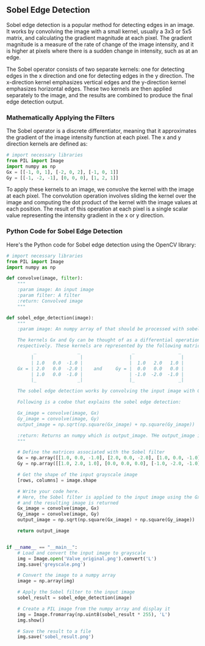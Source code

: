 ## Sobel Edge Detection

Sobel edge detection is a popular method for detecting edges in an image. It works by convolving the image with a small kernel, usually a 3x3 or 5x5 matrix, and calculating the gradient magnitude at each pixel. The gradient magnitude is a measure of the rate of change of the image intensity, and it is higher at pixels where there is a sudden change in intensity, such as at an edge.

The Sobel operator consists of two separate kernels: one for detecting edges in the x direction and one for detecting edges in the y direction. The x-direction kernel emphasizes vertical edges and the y-direction kernel emphasizes horizontal edges. These two kernels are then applied separately to the image, and the results are combined to produce the final edge detection output.

### Mathematically Applying the Filters

The Sobel operator is a discrete differentiator, meaning that it approximates the gradient of the image intensity function at each pixel. The x and y direction kernels are defined as:

```python
# import necessary libraries
from PIL import Image
import numpy as np
Gx = [[-1, 0, 1], [-2, 0, 2], [-1, 0, 1]]
Gy = [[-1, -2, -1], [0, 0, 0], [1, 2, 1]]
```

To apply these kernels to an image, we convolve the kernel with the image at each pixel. The convolution operation involves sliding the kernel over the image and computing the dot product of the kernel with the image values at each position. The result of this operation at each pixel is a single scalar value representing the intensity gradient in the x or y direction.

### Python Code for Sobel Edge Detection

Here's the Python code for Sobel edge detection using the OpenCV library:


```python
# import necessary libraries
from PIL import Image
import numpy as np

def convolve(image, filter):
    """
    :param image: An input image
    :param filter: A filter
    :return: Convolved image
    """

def sobel_edge_detection(image):
    """
    :param image: An numpy array of that should be processed with sobel filter

    The kernels Gx and Gy can be thought of as a differential operation in the "input_image" array in the directions x and y
    respectively. These kernels are represented by the following matrices:
          _               _                   _                _
         |                 |                 |                  |
         | 1.0   0.0  -1.0 |                 |  1.0   2.0   1.0 |
    Gx = | 2.0   0.0  -2.0 |    and     Gy = |  0.0   0.0   0.0 |
         | 1.0   0.0  -1.0 |                 | -1.0  -2.0  -1.0 |
         |_               _|                 |_                _|

    The sobel edge detection works by convolving the input image with Gx, then Gy, and storing the sqrt of (GxGx + Gy*Gy) into the output image.

    Following is a codoe that explains the sobel edge detection:

    Gx_image = convolve(image, Gx)
    Gy_image = convolve(image, Gy)
    output_image = np.sqrt(np.square(Gx_image) + np.square(Gy_image))

    :return: Returns an numpy which is output_image. THe output_image is an array that is the result of applying Gx and Gy as shown above. 
    """

    # Define the matrices associated with the Sobel filter
    Gx = np.array([[1.0, 0.0, -1.0], [2.0, 0.0, -2.0], [1.0, 0.0, -1.0]])
    Gy = np.array([[1.0, 2.0, 1.0], [0.0, 0.0, 0.0], [-1.0, -2.0, -1.0]])

    # Get the shape of the input grayscale image
    [rows, columns] = image.shape

    # Write your code here.
    # Here, the Sobel filter is applied to the input image using the Gx and Gy kernels
    # and the resulting image is returned
    Gx_image = convolve(image, Gx)
    Gy_image = convolve(image, Gy)
    output_image = np.sqrt(np.square(Gx_image) + np.square(Gy_image))

    return output_image


if __name__ == "__main__":
    # Load and convert the input image to grayscale
    img = Image.open('Valve_original.png').convert('L')
    img.save('greyscale.png')

    # Convert the image to a numpy array
    image = np.array(img)

    # Apply the Sobel filter to the input image
    sobel_result = sobel_edge_detection(image)

    # Create a PIL image from the numpy array and display it
    img = Image.fromarray(np.uint8(sobel_result * 255), 'L')
    img.show()

    # Save the result to a file
    img.save('sobel_result.png')

```

